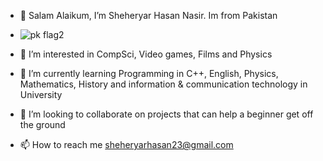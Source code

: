 - 👋 Salam Alaikum, I’m Sheheryar Hasan Nasir. Im from Pakistan
- ![pk flag2](https://github.com/user-attachments/assets/fcb973ae-6f31-49b7-a55c-c67b0181c788)

- 👀 I’m interested in CompSci, Video games, Films and Physics
- 🌱 I’m currently learning Programming in C++, English, Physics, Mathematics, History and information & communication technology in University
- 💞️ I’m looking to collaborate on projects that can help a beginner get off the ground
- 📫 How to reach me sheheryarhasan23@gmail.com
